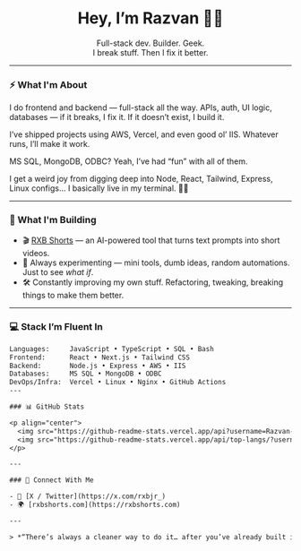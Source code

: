 <h1 align="center">Hey, I’m Razvan 👨‍💻</h1>
<p align="center">
  Full-stack dev. Builder. Geek.<br/>
  I break stuff. Then I fix it better.
</p>

---

### ⚡ What I'm About

I do frontend and backend — full-stack all the way. APIs, auth, UI logic, databases — if it breaks, I fix it. If it doesn’t exist, I build it.

I’ve shipped projects using AWS, Vercel, and even good ol’ IIS. Whatever runs, I’ll make it work.

MS SQL, MongoDB, ODBC? Yeah, I’ve had “fun” with all of them.

I get a weird joy from digging deep into Node, React, Tailwind, Express, Linux configs... I basically live in my terminal. 🧙‍♂️

---

### 🚧 What I'm Building

- 🎬 [RXB Shorts](https://rxbshorts.com) — an AI-powered tool that turns text prompts into short videos.
- 🧪 Always experimenting — mini tools, dumb ideas, random automations. Just to see *what if*.
- 🛠 Constantly improving my own stuff. Refactoring, tweaking, breaking things to make them better.

---

### 💻 Stack I’m Fluent In

```txt
Languages:     JavaScript • TypeScript • SQL • Bash  
Frontend:      React • Next.js • Tailwind CSS  
Backend:       Node.js • Express • AWS • IIS  
Databases:     MS SQL • MongoDB • ODBC  
DevOps/Infra:  Vercel • Linux • Nginx • GitHub Actions  
---

### 📊 GitHub Stats

<p align="center">
  <img src="https://github-readme-stats.vercel.app/api?username=Razvan-Brediceanu&show_icons=true&theme=radical" />
  <img src="https://github-readme-stats.vercel.app/api/top-langs/?username=Razvan-Brediceanu&layout=compact&theme=radical" />
</p>

---

### 🤝 Connect With Me

- 🧠 [X / Twitter](https://x.com/rxbjr_)
- 🌍 [rxbshorts.com](https://rxbshorts.com)

---

> *“There’s always a cleaner way to do it… after you’ve already built it.”*
